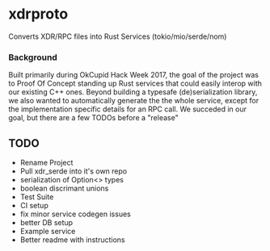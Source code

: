 # xdrproto
Converts XDR/RPC files into Rust Services (tokio/mio/serde/nom)

### Background
Built primarily during OkCupid Hack Week 2017, the goal of the project was to Proof Of Concept standing up Rust services
that could easily interop with our existing C++ ones. Beyond building a typesafe (de)serialization library, we also
wanted to automatically generate the the whole service, except for the implementation specific details for an RPC call. We succeded in our goal, but there are a few TODOs before a "release"

## TODO
* Rename Project
* Pull xdr_serde into it's own repo
* serialization of Option<> types
* boolean discrimant unions
* Test Suite
* CI setup
* fix minor service codegen issues
* better DB setup
* Example service
* Better readme with instructions
